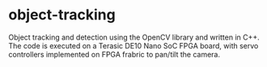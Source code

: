 # object-tracking
Object tracking and detection using the OpenCV library and written in C++.
The code is executed on a Terasic DE10 Nano SoC FPGA board, with servo controllers 
implemented on FPGA frabric to pan/tilt the camera. 

